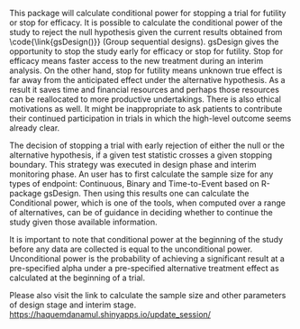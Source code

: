 This package will calculate conditional power for stopping a trial for futility or stop for efficacy. 
It is possible to calculate the conditional power of the study to reject the null hypothesis given the 
current results obtained from \code{\link{gsDesign()}} (Group sequential designs). gsDesign gives the opportunity to 
stop the study early for efficacy or stop for futility. Stop for efficacy means faster access to the 
new treatment during an interim analysis. On the other hand, stop for futility means unknown true effect 
is far away from the anticipated effect under the alternative hypothesis. As a result it saves time and 
financial resources and perhaps those resources can be reallocated to more productive undertakings. 
There is also ethical motivations as well. It might be inappropriate to ask patients to contribute 
their continued participation in trials in which the high-level outcome seems already clear. 

The decision of stopping a trial with early rejection of either the null or the alternative hypothesis, 
if a given test statistic crosses a given stopping boundary. This strategy was executed in design phase 
and interim monitoring phase. An user has to first calculate the sample size for any types of endpoint: 
Continuous, Binary and Time-to-Event based on R-package gsDesign. Then using this results one can 
calculate the Conditional power, which is one of the tools, when computed over a range of alternatives, 
can be of guidance in
deciding whether to continue the study given those available information. 

It is important to note that conditional power at the beginning of the study before any data are 
collected is equal to the unconditional power. Unconditional power is the probability of achieving 
a significant result at a pre-specified alpha under a pre-specified alternative treatment effect as
calculated at the beginning of a trial.

Please also visit the link to calculate the sample size and other parameters of design stage and interim stage.
https://haquemdanamul.shinyapps.io/update_session/
